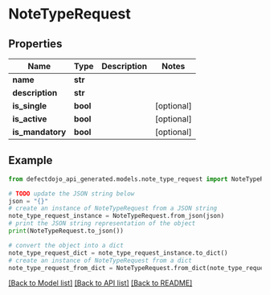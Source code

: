 # NoteTypeRequest


## Properties

Name | Type | Description | Notes
------------ | ------------- | ------------- | -------------
**name** | **str** |  | 
**description** | **str** |  | 
**is_single** | **bool** |  | [optional] 
**is_active** | **bool** |  | [optional] 
**is_mandatory** | **bool** |  | [optional] 

## Example

```python
from defectdojo_api_generated.models.note_type_request import NoteTypeRequest

# TODO update the JSON string below
json = "{}"
# create an instance of NoteTypeRequest from a JSON string
note_type_request_instance = NoteTypeRequest.from_json(json)
# print the JSON string representation of the object
print(NoteTypeRequest.to_json())

# convert the object into a dict
note_type_request_dict = note_type_request_instance.to_dict()
# create an instance of NoteTypeRequest from a dict
note_type_request_from_dict = NoteTypeRequest.from_dict(note_type_request_dict)
```
[[Back to Model list]](../README.md#documentation-for-models) [[Back to API list]](../README.md#documentation-for-api-endpoints) [[Back to README]](../README.md)


